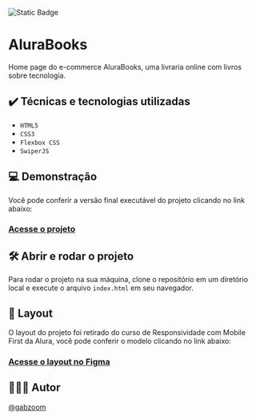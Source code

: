 ![Static Badge](https://img.shields.io/badge/STATUS-CONCLUÍDO-4cc71e)

# AluraBooks

Home page do e-commerce AluraBooks, uma livraria online com livros sobre tecnologia.

## ✔️ Técnicas e tecnologias utilizadas
-   `HTML5`
-   `CSS3`
-   `Flexbox CSS`
-   `SwiperJS`

## 💻 Demonstração

Você pode conferir a versão final executável do projeto clicando no link abaixo:

### [Acesse o projeto](https://alurabooks-home.netlify.app/)

## 🛠️ Abrir e rodar o projeto

Para rodar o projeto na sua máquina, clone o repositório em um diretório local e execute o arquivo `index.html` em seu navegador.

## 🎨 Layout

O layout do projeto foi retirado do curso de Responsividade com Mobile First da Alura, você pode conferir o modelo clicando no link abaixo:

### [Acesse o layout no Figma](https://www.figma.com/file/sSMbIqKaGBd66Y8roxTk2p/AluraBooks?type=design&node-id=37-94&t=B7ZPqe0bjS2QNFLJ-0)

## 🧑🏾‍💻 Autor

[@gabzoom](https://www.github.com/gabzoom)
